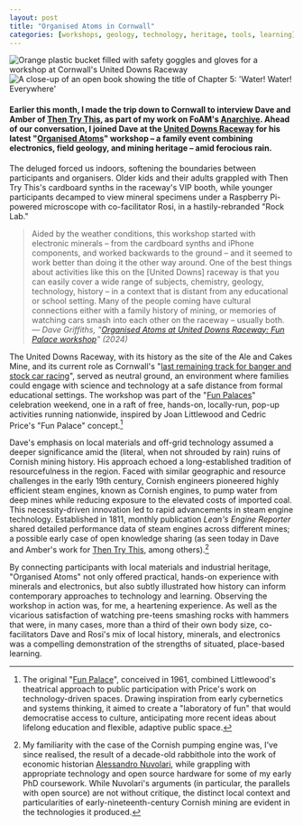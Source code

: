 ```yaml
---
layout: post  
title: "Organised Atoms in Cornwall"
categories: [workshops, geology, technology, heritage, tools, learning]
---
```


<div class="image-container">
  <img src="https://files.justinpickard.net/images/log/2024/10/organised-atoms-bucket.jpg" alt="Orange plastic bucket filled with safety goggles and gloves for a workshop at Cornwall's United Downs Raceway">
  <img src="https://files.justinpickard.net/images/log/2024/10/organised-atoms-water.jpg" alt="A close-up of an open book showing the title of Chapter 5: 'Water! Water! Everywhere'">
</div>

#### Earlier this month, I made the trip down to Cornwall to interview Dave and Amber of [Then Try This](https://thentrythis.org/about/), as part of my work on FoAM's [Anarchive](https://justinpickard.net/compost/anarchive/). Ahead of our conversation, I joined Dave at the [United Downs Raceway](http://uniteddownsraceway.co.uk/Home/) for his latest "[Organised Atoms](https://thentrythis.org/projects/organised-atoms/)" workshop – a family event combining electronics, field geology, and mining heritage – amid ferocious rain.

The deluged forced us indoors, softening the boundaries between participants and organisers. Older kids and their adults grappled with Then Try This's cardboard synths in the raceway's VIP booth, while younger participants decamped to view mineral specimens under a Raspberry Pi-powered microscope with co-facilitator Rosi, in a hastily-rebranded "Rock Lab."

> Aided by the weather conditions, this workshop started with electronic minerals – from the cardboard synths and iPhone components, and worked backwards to the ground – and it seemed to work better than doing it the other way around. One of the best things about activities like this on the [United Downs] raceway is that you can easily cover a wide range of subjects, chemistry, geology, technology, history – in a context that is distant from any educational or school setting. Many of the people coming have cultural connections either with a family history of mining, or memories of watching cars smash into each other on the raceway – usually both.
<cite>— Dave Griffiths, "[Organised Atoms at United Downs Raceway: Fun Palace workshop](https://thentrythis.org/notes/2024/10/11/organised-atoms-at-united-downs-raceway-fun-palace-workshop/)" (2024)</cite>

The United Downs Raceway, with its history as the site of the Ale and Cakes Mine, and its current role as Cornwall's  "[last remaining track for banger and stock car racing](https://www.huckmag.com/article/poignant-photos-of-cornwalls-last-raceway)", served as neutral ground, an environment where families could engage with science and technology at a safe distance from formal educational settings. The workshop was part of the "[Fun Palaces](https://funpalaces.co.uk/about-fun-palaces/)" celebration weekend, one in a raft of free, hands-on, locally-run, pop-up activities running nationwide, inspired by Joan Littlewood and Cedric Price's "Fun Palace" concept.[^1]

Dave's emphasis on local materials and off-grid technology assumed a deeper significance amid the (literal, when not shrouded by rain) ruins of Cornish mining history. His approach echoed a long-established tradition of resourcefulness in the region. Faced with similar geographic and resource challenges in the early 19th century, Cornish engineers pioneered highly efficient steam engines, known as Cornish engines, to pump water from deep mines while reducing exposure to the elevated costs of imported coal. This necessity-driven innovation led to rapid advancements in steam engine technology. Established in 1811, monthly publication _Lean's Engine Reporter_ shared detailed performance data of steam engines across different mines; a possible early case of open knowledge sharing (as seen today in Dave and Amber's work for [Then Try This](https://thentrythis.org/about/), among others).[^2]

By connecting participants with local materials and industrial heritage, "Organised Atoms" not only offered practical, hands-on experience with minerals and electronics, but also subtly illustrated how history can inform contemporary approaches to technology and learning. Observing the workshop in action was, for me, a heartening experience. As well as the vicarious satisfaction of watching pre-teens smashing rocks with hammers that were, in many cases, more than a third of their own body size, co-facilitators Dave and Rosi's mix of local history, minerals, and electronics was a compelling demonstration of the strengths of situated, place-based learning.

[^1]: The original "[Fun Palace](https://www.cca.qc.ca/en/articles/91951/dangerous-immoral-ahead-of-its-time)", conceived in 1961, combined Littlewood's theatrical approach to public participation with Price's work on technology-driven spaces. Drawing inspiration from early cybernetics and systems thinking, it aimed to create a "laboratory of fun" that would democratise access to culture, anticipating more recent ideas about lifelong education and flexible, adaptive public space.

[^2]: My familiarity with the case of the Cornish pumping engine was, I've since realised, the result of a decade-old rabbithole into the work of economic historian [Alessandro Nuvolari](https://doi.org/10.5210/fm.v10i10.1284), while grappling with appropriate technology and open source hardware for some of my early PhD coursework. While Nuvolari's arguments (in particular, the parallels with open source) are not without critique, the distinct local context and particularities of early-nineteenth-century Cornish mining are evident in the technologies it produced.